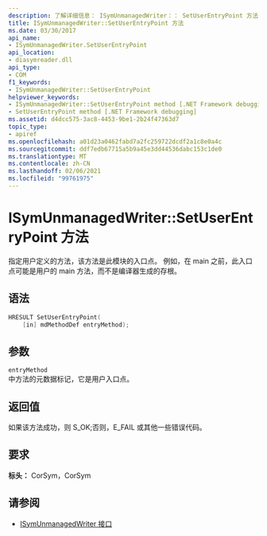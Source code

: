 ```yaml
---
description: 了解详细信息： ISymUnmanagedWriter：： SetUserEntryPoint 方法
title: ISymUnmanagedWriter::SetUserEntryPoint 方法
ms.date: 03/30/2017
api_name:
- ISymUnmanagedWriter.SetUserEntryPoint
api_location:
- diasymreader.dll
api_type:
- COM
f1_keywords:
- ISymUnmanagedWriter::SetUserEntryPoint
helpviewer_keywords:
- ISymUnmanagedWriter::SetUserEntryPoint method [.NET Framework debugging]
- SetUserEntryPoint method [.NET Framework debugging]
ms.assetid: d4dcc575-3ac8-4453-9be1-2b24f47363d7
topic_type:
- apiref
ms.openlocfilehash: a01d23a0462fabd7a2fc259722dcdf2a1c8e0a4c
ms.sourcegitcommit: ddf7edb67715a5b9a45e3dd44536dabc153c1de0
ms.translationtype: MT
ms.contentlocale: zh-CN
ms.lasthandoff: 02/06/2021
ms.locfileid: "99761975"
---
```

# <a name="isymunmanagedwritersetuserentrypoint-method"></a>ISymUnmanagedWriter::SetUserEntryPoint 方法

指定用户定义的方法，该方法是此模块的入口点。 例如，在 main 之前，此入口点可能是用户的 main 方法，而不是编译器生成的存根。  
  
## <a name="syntax"></a>语法  
  
```cpp  
HRESULT SetUserEntryPoint(  
    [in] mdMethodDef entryMethod);  
```  
  
## <a name="parameters"></a>参数  

 `entryMethod`  
 中方法的元数据标记，它是用户入口点。  
  
## <a name="return-value"></a>返回值  

 如果该方法成功，则 S_OK;否则，E_FAIL 或其他一些错误代码。  
  
## <a name="requirements"></a>要求  

 **标头：** CorSym，CorSym  
  
## <a name="see-also"></a>请参阅

- [ISymUnmanagedWriter 接口](isymunmanagedwriter-interface.md)
